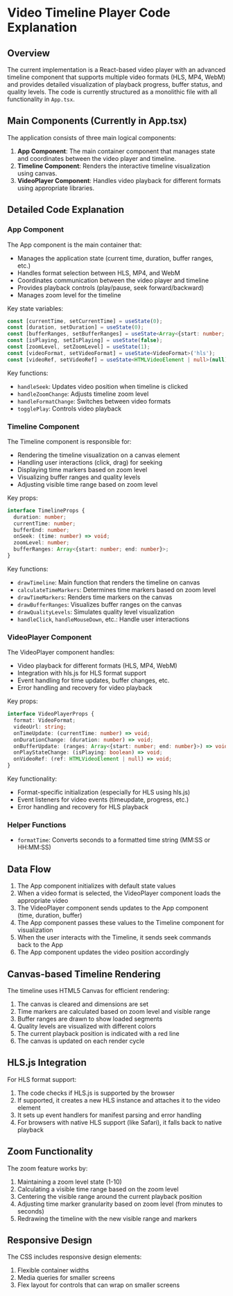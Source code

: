 # Video Timeline Player Code Explanation

## Overview

The current implementation is a React-based video player with an advanced timeline component that supports multiple video formats (HLS, MP4, WebM) and provides detailed visualization of playback progress, buffer status, and quality levels. The code is currently structured as a monolithic file with all functionality in `App.tsx`.

## Main Components (Currently in App.tsx)

The application consists of three main logical components:

1. **App Component**: The main container component that manages state and coordinates between the video player and timeline.
2. **Timeline Component**: Renders the interactive timeline visualization using canvas.
3. **VideoPlayer Component**: Handles video playback for different formats using appropriate libraries.

## Detailed Code Explanation

### App Component

The App component is the main container that:

- Manages the application state (current time, duration, buffer ranges, etc.)
- Handles format selection between HLS, MP4, and WebM
- Coordinates communication between the video player and timeline
- Provides playback controls (play/pause, seek forward/backward)
- Manages zoom level for the timeline

Key state variables:
```typescript
const [currentTime, setCurrentTime] = useState(0);
const [duration, setDuration] = useState(0);
const [bufferRanges, setBufferRanges] = useState<Array<{start: number; end: number}>>([]);
const [isPlaying, setIsPlaying] = useState(false);
const [zoomLevel, setZoomLevel] = useState(1);
const [videoFormat, setVideoFormat] = useState<VideoFormat>('hls');
const [videoRef, setVideoRef] = useState<HTMLVideoElement | null>(null);
```

Key functions:
- `handleSeek`: Updates video position when timeline is clicked
- `handleZoomChange`: Adjusts timeline zoom level
- `handleFormatChange`: Switches between video formats
- `togglePlay`: Controls video playback

### Timeline Component

The Timeline component is responsible for:

- Rendering the timeline visualization on a canvas element
- Handling user interactions (click, drag) for seeking
- Displaying time markers based on zoom level
- Visualizing buffer ranges and quality levels
- Adjusting visible time range based on zoom level

Key props:
```typescript
interface TimelineProps {
  duration: number;
  currentTime: number;
  bufferEnd: number;
  onSeek: (time: number) => void;
  zoomLevel: number;
  bufferRanges: Array<{start: number; end: number}>;
}
```

Key functions:
- `drawTimeline`: Main function that renders the timeline on canvas
- `calculateTimeMarkers`: Determines time markers based on zoom level
- `drawTimeMarkers`: Renders time markers on the canvas
- `drawBufferRanges`: Visualizes buffer ranges on the canvas
- `drawQualityLevels`: Simulates quality level visualization
- `handleClick`, `handleMouseDown`, etc.: Handle user interactions

### VideoPlayer Component

The VideoPlayer component handles:

- Video playback for different formats (HLS, MP4, WebM)
- Integration with hls.js for HLS format support
- Event handling for time updates, buffer changes, etc.
- Error handling and recovery for video playback

Key props:
```typescript
interface VideoPlayerProps {
  format: VideoFormat;
  videoUrl: string;
  onTimeUpdate: (currentTime: number) => void;
  onDurationChange: (duration: number) => void;
  onBufferUpdate: (ranges: Array<{start: number; end: number}>) => void;
  onPlayStateChange: (isPlaying: boolean) => void;
  onVideoRef: (ref: HTMLVideoElement | null) => void;
}
```

Key functionality:
- Format-specific initialization (especially for HLS using hls.js)
- Event listeners for video events (timeupdate, progress, etc.)
- Error handling and recovery for HLS playback

### Helper Functions

- `formatTime`: Converts seconds to a formatted time string (MM:SS or HH:MM:SS)

## Data Flow

1. The App component initializes with default state values
2. When a video format is selected, the VideoPlayer component loads the appropriate video
3. The VideoPlayer component sends updates to the App component (time, duration, buffer)
4. The App component passes these values to the Timeline component for visualization
5. When the user interacts with the Timeline, it sends seek commands back to the App
6. The App component updates the video position accordingly

## Canvas-based Timeline Rendering

The timeline uses HTML5 Canvas for efficient rendering:

1. The canvas is cleared and dimensions are set
2. Time markers are calculated based on zoom level and visible range
3. Buffer ranges are drawn to show loaded segments
4. Quality levels are visualized with different colors
5. The current playback position is indicated with a red line
6. The canvas is updated on each render cycle

## HLS.js Integration

For HLS format support:
1. The code checks if HLS.js is supported by the browser
2. If supported, it creates a new HLS instance and attaches it to the video element
3. It sets up event handlers for manifest parsing and error handling
4. For browsers with native HLS support (like Safari), it falls back to native playback

## Zoom Functionality

The zoom feature works by:
1. Maintaining a zoom level state (1-10)
2. Calculating a visible time range based on the zoom level
3. Centering the visible range around the current playback position
4. Adjusting time marker granularity based on zoom level (from minutes to seconds)
5. Redrawing the timeline with the new visible range and markers

## Responsive Design

The CSS includes responsive design elements:
1. Flexible container widths
2. Media queries for smaller screens
3. Flex layout for controls that can wrap on smaller screens
